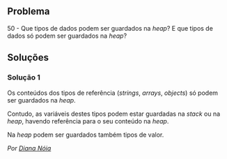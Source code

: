 ## Problema

50 - Que tipos de dados podem ser guardados na _heap_? E que tipos 
de dados só podem ser guardados na _heap_?

## Soluções
### Solução 1

Os conteúdos dos tipos de referência (*strings*, *arrays*, *objects*) só podem ser guardados na *heap*.

Contudo, as variáveis destes tipos podem estar guardadas na *stack* ou na *heap*, havendo referência para o seu conteúdo na *heap*.

Na *heap* podem ser guardados também tipos de valor.

*Por [Diana Nóia](https://github.com/DianaNoia)*